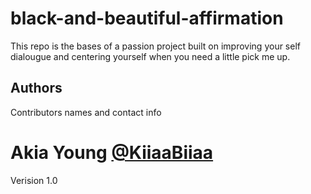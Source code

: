 # black-and-beautiful-affirmation

This repo is the bases of a passion project built on improving your self dialougue and centering yourself when you need a little pick me up.



## Authors

Contributors names and contact info

 Akia Young
[@KiiaaBiiaa](https://twitter.com/kiiaabiiaa)
============================================

Verision 1.0


